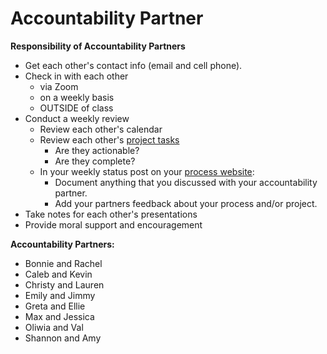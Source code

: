 # Accountability Partner

**Responsibility of Accountability Partners**

* Get each other's contact info \(email and cell phone\).
* Check in with each other 
  * via Zoom 
  * on a weekly basis 
  * OUTSIDE of class
* Conduct a weekly review
  * Review each other's calendar
  * Review each other's [project tasks](personal_kanban.md)
    * Are they actionable?
    * Are they complete?
  * In your weekly status post on your [process website](../pre-work/website.md):
    * Document anything that you discussed with your accountability partner.
    * Add your partners feedback about your process and/or project.
* Take notes for each other's presentations
* Provide moral support and encouragement

**Accountability Partners:**

* Bonnie and Rachel
* Caleb and Kevin
* Christy and Lauren
* Emily and Jimmy
* Greta and Ellie
* Max and Jessica
* Oliwia and Val
* Shannon and Amy



